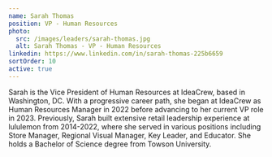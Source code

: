 ```yaml
---
name: Sarah Thomas
position: VP - Human Resources
photo:
  src: /images/leaders/sarah-thomas.jpg
  alt: Sarah Thomas - VP - Human Resources
linkedin: https://www.linkedin.com/in/sarah-thomas-225b6659
sortOrder: 10
active: true
---
```


Sarah is the Vice President of Human Resources at IdeaCrew, based in Washington, DC. With a progressive career path, she began at IdeaCrew as Human Resources Manager in 2022 before advancing to her current VP role in 2023. Previously, Sarah built extensive retail leadership experience at lululemon from 2014-2022, where she served in various positions including Store Manager, Regional Visual Manager, Key Leader, and Educator. She holds a Bachelor of Science degree from Towson University.
